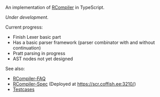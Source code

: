 An implementation of [RCompiler](https://github.com/peterzheng98/RCompiler-Spec) in TypeScript.

*Under development.*

Current progress:
+ Finish Lexer basic part
+ Has a basic parser framework (parser combinator with and without continuation)
+ Pratt parsing in progress
+ AST nodes not yet designed

See also:

+ [RCompiler-FAQ](https://github.com/skywong14/RCompiler-FAQ)
+ [RCompiler-Spec](https://github.com/peterzheng98/RCompiler-Spec) (Deployed at <https://scr.coffish.ee:3210/>)
+ [Testcases](http://rcomp-cases.wxzheng.pro/)
